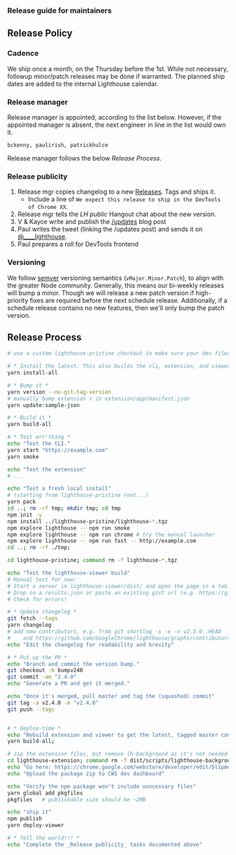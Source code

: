 ### Release guide for maintainers

## Release Policy

### Cadence

We ship once a month, on the Thursday before the 1st. While not necessary, followup minor/patch releases may be done if warranted. The planned ship dates are added to the internal Lighthouse calendar.

### Release manager

Release manager is appointed, according to the list below. However, if the appointed manager is absent, the next engineer in line in the list would own it.

    bckenny, paulirish, patrickhulce

Release manager follows the below _Release Process_.

### Release publicity

1. Release mgr copies changelog to a new [Releases](https://github.com/GoogleChrome/lighthouse/releases). Tags and ships it.
   * Include a line of `We expect this release to ship in the DevTools of Chrome XX`.
1. Release mgr tells the _LH public_ Hangout chat about the new version.
1. V & Kayce write and publish the [/updates](https://developers.google.com/web/updates/) blog post
1. Paul writes the tweet (linking the /updates post) and sends it on [@____lighthouse](https://twitter.com/____lighthouse).
1. Paul prepares a roll for DevTools frontend

### Versioning

We follow [semver](https://semver.org/) versioning semantics (`vMajor.Minor.Patch`), to align with the greater Node community. Generally, this means our bi-weekly releases will bump a minor. Though we will release a new patch version if high-priority fixes are required before the next schedule release. Additionally, if a schedule release contains no new features, then we'll only bump the patch version.


## Release Process

```sh
# use a custom lighthouse-pristine checkout to make sure your dev files aren't involved.

# * Install the latest. This also builds the cli, extension, and viewer *
yarn install-all

# * Bump it *
yarn version --no-git-tag-version
# manually bump extension v in extension/app/manifest.json
yarn update:sample-json

# * Build it *
yarn build-all

# * Test err'thing *
echo "Test the CLI."
yarn start "https://example.com"
yarn smoke

echo "Test the extension"
# ...

echo "Test a fresh local install"
# (starting from lighthouse-pristine root...)
yarn pack
cd ..; rm -rf tmp; mkdir tmp; cd tmp
npm init -y
npm install ../lighthouse-pristine/lighthouse-*.tgz
npm explore lighthouse -- npm run smoke
npm explore lighthouse -- npm run chrome # try the manual launcher
npm explore lighthouse -- npm run fast -- http://example.com
cd ..; rm -rf ./tmp;

cd lighthouse-pristine; command rm -f lighthouse-*.tgz

echo "Test the lighthouse-viewer build"
# Manual test for now:
# Start a server in lighthouse-viewer/dist/ and open the page in a tab. You should see the viewer.
# Drop in a results.json or paste an existing gist url (e.g. https://gist.github.com/ebidel/b9fd478b5f40bf5fab174439dc18f83a).
# Check for errors!

# * Update changelog *
git fetch --tags
yarn changelog
# add new contributors, e.g. from git shortlog -s -e -n v2.3.0..HEAD
#    and https://github.com/GoogleChrome/lighthouse/graphs/contributors
echo "Edit the changelog for readability and brevity"

# * Put up the PR *
echo "Branch and commit the version bump."
git checkout -b bumpv240
git commit -am "2.4.0"
echo "Generate a PR and get it merged."

echo "Once it's merged, pull master and tag the (squashed) commit"
git tag -a v2.4.0 -m "v2.4.0"
git push --tags


# * Deploy-time *
echo "Rebuild extension and viewer to get the latest, tagged master commit"
yarn build-all;

# zip the extension files, but remove lh-background as it's not needed
cd lighthouse-extension; command rm -f dist/scripts/lighthouse-background.js; gulp package; cd ..
echo "Go here: https://chrome.google.com/webstore/developer/edit/blipmdconlkpinefehnmjammfjpmpbjk "
echo "Upload the package zip to CWS dev dashboard"

echo "Verify the npm package won't include unncessary files"
yarn global add pkgfiles
pkgfiles   # publishable size should be ~2MB

echo "ship it"
npm publish
yarn deploy-viewer

# * Tell the world!!! *
echo "Complete the _Release publicity_ tasks documented above"
```
